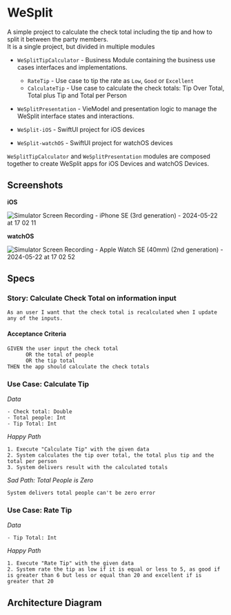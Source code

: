 # WeSplit

A simple project to calculate the check total including the tip and how to split it between the party members. \
It is a single project, but divided in multiple modules 

- `WeSplitTipCalculator` - Business Module containing the business use cases interfaces and implementations.
    - `RateTip` - Use case to tip the rate as  `Low`, `Good` or `Excellent`
    - `CalculateTip` - Use case to calculate the check totals: Tip Over Total, Total plus Tip and Total per Person

- `WeSplitPresentation` - VieModel and presentation logic to manage the WeSplit interface states and interactions.

- `WeSplit-iOS` - SwiftUI project for iOS devices 

- `WeSplit-watchOS` - SwiftUI project for watchOS devices

`WeSplitTipCalculator` and `WeSplitPresentation` modules are composed together to create WeSplit apps for iOS Devices and watchOS Devices. 

## Screenshots

**iOS**

![Simulator Screen Recording - iPhone SE (3rd generation) - 2024-05-22 at 17 02 11](https://github.com/iCamilo/HackingWithSwift_100SwiftUI/assets/8431922/8785ff6e-f4fb-411b-bdf0-4503fe6db2d3)


**watchOS**

![Simulator Screen Recording - Apple Watch SE (40mm) (2nd generation) - 2024-05-22 at 17 02 52](https://github.com/iCamilo/HackingWithSwift_100SwiftUI/assets/8431922/bacac946-4295-4cf0-9dda-c341caadee61)


## Specs

### Story: Calculate Check Total on information input

```
As an user I want that the check total is recalculated when I update any of the inputs.
```

#### Acceptance Criteria 
```
GIVEN the user input the check total
      OR the total of people 
      OR the tip total
THEN the app should calculate the check totals 
```
### Use Case: Calculate Tip 

_Data_
```
- Check total: Double
- Total people: Int
- Tip Total: Int
```

_Happy Path_
```
1. Execute "Calculate Tip" with the given data 
2. System calculates the tip over total, the total plus tip and the total per person
3. System delivers result with the calculated totals
```

_Sad Path: Total People is Zero_
```
System delivers total people can't be zero error 
```

### Use Case: Rate Tip 

_Data_
```
- Tip Total: Int
```

_Happy Path_
```
1. Execute "Rate Tip" with the given data
2. System rate the tip as low if it is equal or less to 5, as good if is greater than 6 but less or equal than 20 and excellent if is greater that 20
```

## Architecture Diagram 







 

 
